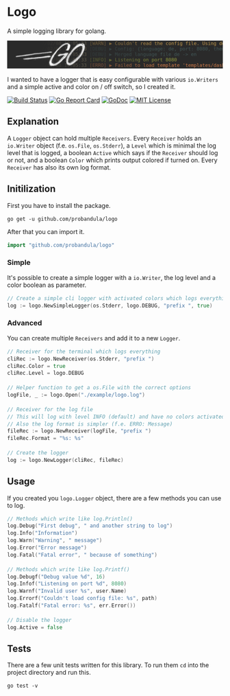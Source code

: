 # Logo


A simple logging library for golang.

![banner](./banner.png)

I wanted to have a logger that is easy configurable with various `io.Writers` and a simple active and color on / off switch, so I created it.

[![Build Status](https://travis-ci.org/probandula/logo.svg?branch=master)](https://travis-ci.org/probandula/logo)
[![Go Report Card](https://goreportcard.com/badge/github.com/probandula/logo)](https://goreportcard.com/report/github.com/probandula/logo)
[![GoDoc](https://godoc.org/github.com/probandula/logo?status.svg)](https://godoc.org/github.com/probandula/logo)
[![MIT License](https://img.shields.io/badge/license-MIT-blue.svg)](https://github.com/probandula/logo/blob/master/LICENSE)

## Explanation
A `Logger` object can hold multiple `Receivers`. Every `Receiver` holds an `io.Writer` object (f.e. `os.File`, `os.Stderr`), a `Level` which is minimal the log level that is logged, a boolean `Active` which says if the `Receiver` should log or not, and a boolean `Color` which prints output colored if turned on. Every `Receiver` has also its own log format.

## Initilization

First you have to install the package.
```
go get -u github.com/probandula/logo
```
After that you can import it.
```go
import "github.com/probandula/logo"
```

### Simple
It's possible to create a simple logger with a `io.Writer`, the log level and a color boolean as parameter.
```go
// Create a simple cli logger with activated colors which logs everything
log := logo.NewSimpleLogger(os.Stderr, logo.DEBUG, "prefix ", true)
```

### Advanced
You can create multiple `Receivers` and add it to a new `Logger`.
```go
// Receiver for the terminal which logs everything
cliRec := logo.NewReceiver(os.Stderr, "prefix ")
cliRec.Color = true
cliRec.Level = logo.DEBUG

// Helper function to get a os.File with the correct options
logFile, _ := logo.Open("./example/logo.log")

// Receiver for the log file
// This will log with level INFO (default) and have no colors activated
// Also the log format is simpler (f.e. ERRO: Message)
fileRec := logo.NewReceiver(logFile, "prefix ")
fileRec.Format = "%s: %s"

// Create the logger
log := logo.NewLogger(cliRec, fileRec)
```

## Usage
If you created you `logo.Logger` object, there are a few methods you can use to log.
```go
// Methods which write like log.Println()
log.Debug("First debug", " and another string to log")
log.Info("Information")
log.Warn("Warning", " message")
log.Error("Error message")
log.Fatal("Fatal error", " because of something")

// Methods which write like log.Printf()
log.Debugf("Debug value %d", 16)
log.Infof("Listening on port %d", 8080)
log.Warnf("Invalid user %s", user.Name)
log.Errorf("Couldn't load config file: %s", path)
log.Fatalf("Fatal error: %s", err.Error())

// Disable the logger
log.Active = false
```

## Tests
There are a few unit tests written for this library. To run them `cd` into the project directory and run this.
```
go test -v
```
